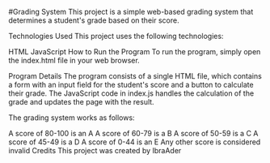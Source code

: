 #Grading System
This project is a simple web-based grading system that determines a student's grade based on their score.

Technologies Used
This project uses the following technologies:

HTML
JavaScript
How to Run the Program
To run the program, simply open the index.html file in your web browser.

Program Details
The program consists of a single HTML file, which contains a form with an input field for the student's score and a button to calculate their grade. The JavaScript code in index.js handles the calculation of the grade and updates the page with the result.

The grading system works as follows:

A score of 80-100 is an A
A score of 60-79 is a B
A score of 50-59 is a C
A score of 45-49 is a D
A score of 0-44 is an E
Any other score is considered invalid
Credits
This project was created by IbraAder
